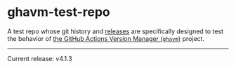 # ghavm-test-repo

A test repo whose git history and [releases][] are specifically designed to test
the behavior of [the GitHub Actions Version Manager (`ghavm`)][ghavm] project.

---

Current release: v4.1.3

[ghavm]: https://github.com/mccutchen/ghavm
[releases]: https://github.com/mccutchen/ghavm-test-repo/releases
